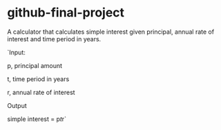 # github-final-project

A calculator that calculates simple interest given principal, annual rate of interest and time period in years.

`Input:

   p, principal amount
   
   t, time period in years
   
   r, annual rate of interest

Output
   
   simple interest = p*t*r`
